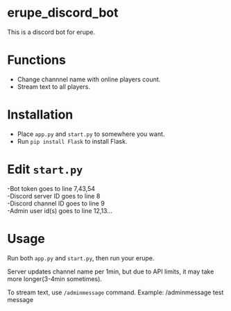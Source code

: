 # erupe_discord_bot
This is a discord bot for erupe.

# Functions
- Change channnel name with online players count.
- Stream text to all players.

# Installation

- Place `app.py` and `start.py` to somewhere you want.
- Run `pip install Flask` to install Flask.

# Edit `start.py`
-Bot token goes to line 7,43,54  
-Discord server ID goes to line 8  
-Discord channel ID goes to line 9  
-Admin user id(s) goes to line 12,13...  

# Usage
Run both `app.py` and `start.py`, then run your erupe.  

Server updates channel name per 1min, but due to API limits, it may take more longer(3-4min sometimes).  

To stream text, use `/adminmessage` command. Example: /adminmessage test message  
